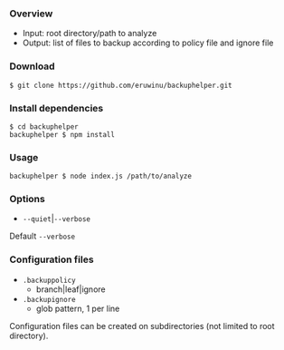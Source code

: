 ### Overview

- Input: root directory/path to analyze
- Output: list of files to backup according to policy file and ignore file

### Download

```shell
$ git clone https://github.com/eruwinu/backuphelper.git
```

### Install dependencies

```shell
$ cd backuphelper
backuphelper $ npm install
```

### Usage

```shell
backuphelper $ node index.js /path/to/analyze
```

### Options

- `--quiet`|`--verbose`

Default `--verbose`

### Configuration files

- `.backuppolicy`
  - branch|leaf|ignore
- `.backupignore`
  - glob pattern, 1 per line

Configuration files can be created on subdirectories (not limited to root directory).
